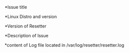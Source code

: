 *Issue title

*Linux Distro and version

*Version of Resetter

*Description of Issue

*content of Log file located in /var/log/resetter/resetter.log
